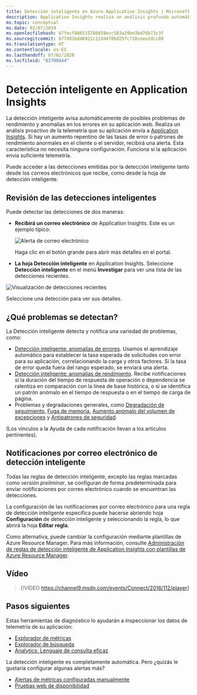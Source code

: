 ```yaml
---
title: Detección inteligente en Azure Application Insights | Microsoft Docs
description: Application Insights realiza un análisis profundo automático de la telemetría de la aplicación y le advierte de los posibles problemas.
ms.topic: conceptual
ms.date: 02/07/2019
ms.openlocfilehash: b7fecf886515780858ecc503a29be3bd76b73c3f
ms.sourcegitcommit: 877491bd46921c11dd478bd25fc718ceee2dcc08
ms.translationtype: HT
ms.contentlocale: es-ES
ms.lasthandoff: 07/02/2020
ms.locfileid: "83700844"
---
```

# <a name="smart-detection-in-application-insights"></a>Detección inteligente en Application Insights
 La detección inteligente avisa automáticamente de posibles problemas de rendimiento y anomalías en los errores en su aplicación web. Realiza un análisis proactivo de la telemetría que su aplicación envía a [Application Insights](../../azure-monitor/app/app-insights-overview.md). Si hay un aumento repentino de las tasas de error o patrones de rendimiento anormales en el cliente o el servidor, recibirá una alerta. Esta característica no necesita ninguna configuración. Funciona si la aplicación envía suficiente telemetría.

Puede acceder a las detecciones emitidas por la detección inteligente tanto desde los correos electrónicos que recibe, como desde la hoja de detección inteligente.

## <a name="review-your-smart-detections"></a>Revisión de las detecciones inteligentes
Puede detectar las detecciones de dos maneras:

* **Recibirá un correo electrónico** de Application Insights. Este es un ejemplo típico:
  
    ![Alerta de correo electrónico](./media/proactive-diagnostics/03.png)
  
    Haga clic en el botón grande para abrir más detalles en el portal.
* **La hoja Detección inteligente** en Application Insights. Seleccione **Detección inteligente** en el menú **Investigar** para ver una lista de las detecciones recientes.

![Visualización de detecciones recientes](./media/proactive-diagnostics/04.png)

Seleccione una detección para ver sus detalles.

## <a name="what-problems-are-detected"></a>¿Qué problemas se detectan?
La Detección inteligente detecta y notifica una variedad de problemas, como:

* [Detección inteligente: anomalías de errores](../../azure-monitor/app/proactive-failure-diagnostics.md). Usamos el aprendizaje automático para establecer la tasa esperada de solicitudes con error para su aplicación, correlacionando la carga y otros factores. Si la tasa de error queda fuera del rango esperado, se enviará una alerta.
* [Detección inteligente: anomalías de rendimiento](../../azure-monitor/app/proactive-performance-diagnostics.md). Recibe notificaciones si la duración del tiempo de respuesta de operación o dependencia se ralentiza en comparación con la línea de base histórica, o si se identifica un patrón anómalo en el tiempo de respuesta o en el tiempo de carga de página.   
* Problemas y degradaciones generales, como [Degradación de seguimiento](https://docs.microsoft.com/azure/azure-monitor/app/proactive-trace-severity), [Fuga de memoria](https://docs.microsoft.com/azure/azure-monitor/app/proactive-potential-memory-leak), [Aumento anómalo del volumen de excepciones](https://docs.microsoft.com/azure/azure-monitor/app/proactive-exception-volume) y [Antipatrones de seguridad](https://docs.microsoft.com/azure/azure-monitor/app/proactive-application-security-detection-pack).

(Los vínculos a la Ayuda de cada notificación llevan a los artículos pertinentes).

## <a name="smart-detection-email-notifications"></a>Notificaciones por correo electrónico de detección inteligente

Todas las reglas de detección inteligente, excepto las reglas marcadas como _versión preliminar_, se configuran de forma predeterminada para enviar notificaciones por correo electrónico cuando se encuentran las detecciones.

La configuración de las notificaciones por correo electrónico para una regla de detección inteligente específica puede hacerse abriendo hoja **Configuración** de detección inteligente y seleccionando la regla, lo que abrirá la hoja **Editar regla**.

Como alternativa, puede cambiar la configuración mediante plantillas de Azure Resource Manager. Para más información, consulte [Administración de reglas de detección inteligente de Application Insights con plantillas de Azure Resource Manager](https://docs.microsoft.com/azure/azure-monitor/app/proactive-arm-config).

## <a name="video"></a>Vídeo

> [!VIDEO https://channel9.msdn.com/events/Connect/2016/112/player]

## <a name="next-steps"></a>Pasos siguientes
Estas herramientas de diagnóstico lo ayudarán a inspeccionar los datos de telemetría de su aplicación:

* [Explorador de métricas](../../azure-monitor/platform/metrics-charts.md)
* [Explorador de búsqueda](../../azure-monitor/app/diagnostic-search.md)
* [Analytics: Lenguaje de consulta eficaz](../../azure-monitor/log-query/get-started-portal.md)

La detección inteligente es completamente automática. Pero ¿quizás le gustaría configurar algunas alertas más?

* [Alertas de métricas configuradas manualmente](../../azure-monitor/platform/alerts-log.md)
* [Pruebas web de disponibilidad](../../azure-monitor/app/monitor-web-app-availability.md) 

